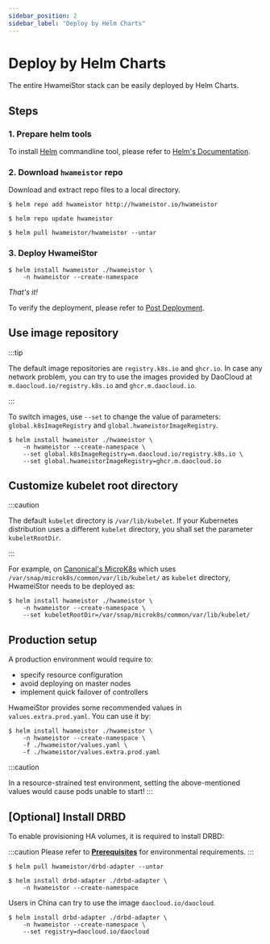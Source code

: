 ```yaml
---
sidebar_position: 2
sidebar_label: "Deploy by Helm Charts"
---
```


# Deploy by Helm Charts

The entire HwameiStor stack can be easily deployed by Helm Charts.

## Steps

### 1. Prepare helm tools

To install [Helm](https://helm.sh/) commandline tool, please refer to
[Helm's Documentation](https://helm.sh/docs/).

### 2. Download `hwameistor` repo

Download and extract repo files to a local directory.

```console
$ helm repo add hwameistor http://hwameistor.io/hwameistor

$ helm repo update hwameistor

$ helm pull hwameistor/hwameistor --untar
```

### 3. Deploy HwameiStor

```console
$ helm install hwameistor ./hwameistor \
    -n hwameistor --create-namespace
```

*That's it!*

To verify the deployment, please refer to [Post Deployment](./post_check.md).

## Use image repository

:::tip

The default image repositories are `registry.k8s.io` and `ghcr.io`.
In case any network problem, you can try to use the images provided by DaoCloud
at `m.daocloud.io/registry.k8s.io` and `ghcr.m.daocloud.io`.

:::

To switch images, use `--set` to change the value of parameters:
`global.k8sImageRegistry` and `global.hwameistorImageRegistry`.

```console
$ helm install hwameistor ./hwameistor \
    -n hwameistor --create-namespace \
    --set global.k8sImageRegistry=m.daocloud.io/registry.k8s.io \
    --set global.hwameistorImageRegistry=ghcr.m.daocloud.io
```

## Customize kubelet root directory

:::caution

The default `kubelet` directory is `/var/lib/kubelet`.
If your Kubernetes distribution uses a different `kubelet` directory,
you shall set the parameter `kubeletRootDir`.

:::

For example, on [Canonical's MicroK8s](https://microk8s.io/) which uses
`/var/snap/microk8s/common/var/lib/kubelet/` as `kubelet` directory, HwameiStor needs to be deployed as:

```console
$ helm install hwameistor ./hwameistor \
    -n hwameistor --create-namespace \
    --set kubeletRootDir=/var/snap/microk8s/common/var/lib/kubelet/
```

## Production setup

A production environment would require to:

- specify resource configuration
- avoid deploying on master nodes
- implement quick failover of controllers

HwameiStor provides some recommended values in `values.extra.prod.yaml`.
You can use it by:

```console
$ helm install hwameistor ./hwameistor \
    -n hwameistor --create-namespace \
    -f ./hwameistor/values.yaml \
    -f ./hwameistor/values.extra.prod.yaml
```

:::caution

In a resource-strained test environment, setting the above-mentioned values would
cause pods unable to start!
:::

## [Optional] Install DRBD

To enable provisioning HA volumes, it is required to install DRBD:

:::caution
Please refer to [**Prerequisites**](./prereq.md) for environmental requirements.
:::

```console
$ helm pull hwameistor/drbd-adapter --untar

$ helm install drbd-adapter ./drbd-adapter \
    -n hwameistor --create-namespace
```

Users in China can try to use the image `daocloud.io/daocloud`.

```console
$ helm install drbd-adapter ./drbd-adapter \
    -n hwameistor --create-namespace \
    --set registry=daocloud.io/daocloud
```
